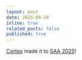 ```yaml
---
layout: post
date: 2025-08-24
inline: true
related_posts: false
published: true
---
```


[Cortex](https://saa2025.github.io/papers/Cortex%20-%20Workflow-Aware%20Resource%20Pooling%20and%20Scheduling%20for%20Agentic%20Serving.pdf) made it to [SAA 2025](https://saa2025.github.io/)!

